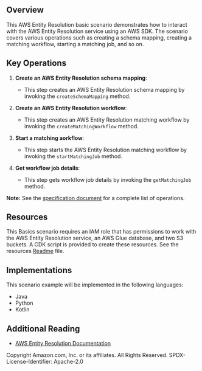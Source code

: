 ## Overview
This AWS Entity Resolution basic scenario demonstrates how to interact with the AWS Entity Resolution service using an AWS SDK. The scenario covers various operations such as creating a schema mapping, creating a matching workflow, starting a matching job, and so on. 

## Key Operations

1. **Create an AWS Entity Resolution schema mapping**:
   - This step creates an AWS Entity Resolution schema mapping by invoking the `createSchemaMapping` method.

2. **Create an AWS Entity Resolution workflow**:
   - This step creates an AWS Entity Resolution matching workflow by invoking the `createMatchingWorkflow` method.

3. **Start a matching aorkflow**:
   - This step starts the AWS Entity Resolution matching workflow by invoking the `startMatchingJob` method.

4. **Get workflow job details**:
   - This step gets workflow job details by invoking the `getMatchingJob` method.


**Note:** See the [specification document](SPECIFICATION.md) for a complete list of operations. 

## Resources

This Basics scenario requires an IAM role that has permissions to work with the AWS Entity Resolution service, 
an AWS Glue database, and two S3 buckets. A CDK script is provided to create these resources. 
See the resources [Readme](../../../resources/cdk/entityresolution_resources/README.md) file.

## Implementations

This scenario example will be implemented in the following languages:

- Java
- Python
- Kotlin

## Additional Reading

- [AWS Entity Resolution Documentation](https://docs.aws.amazon.com/entityresolution/latest/userguide/what-is-service.html)

Copyright Amazon.com, Inc. or its affiliates. All Rights Reserved. SPDX-License-Identifier: Apache-2.0
